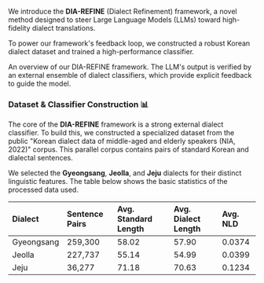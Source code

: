 We introduce the **DIA-REFINE** (Dialect Refinement) framework, a novel method designed to steer Large Language Models (LLMs) toward high-fidelity dialect translations. 

To power our framework's feedback loop, we constructed a robust Korean dialect dataset and trained a high-performance classifier. 


An overview of our DIA-REFINE framework. The LLM's output is verified by an external ensemble of dialect classifiers, which provide explicit feedback to guide the model.

### Dataset & Classifier Construction 📊

The core of the **DIA-REFINE** framework is a strong external dialect classifier. To build this, we constructed a specialized dataset from the public "Korean dialect data of middle-aged and elderly speakers (NIA, 2022)" corpus. This parallel corpus contains pairs of standard Korean and dialectal sentences.

We selected the **Gyeongsang**, **Jeolla**, and **Jeju** dialects for their distinct linguistic features. The table below shows the basic statistics of the processed data used.

| Dialect | Sentence Pairs | Avg. Standard Length | Avg. Dialect Length | Avg. NLD |
| :--- | :--- | :--- | :--- | :--- |
| Gyeongsang | 259,300 | 58.02 | 57.90 | 0.0374 |
| Jeolla | 227,737 | 55.14 | 54.99 | 0.0399 |
| Jeju | 36,277 | 71.18 | 70.63 | 0.1234 |

